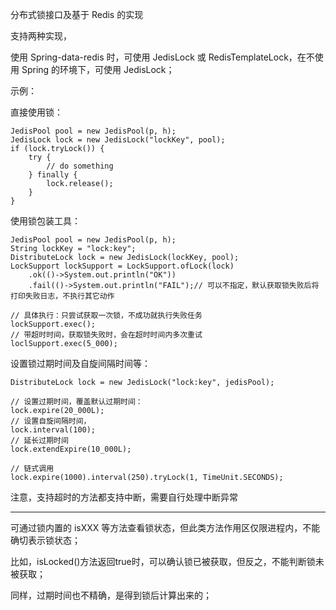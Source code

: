 分布式锁接口及基于 Redis 的实现

支持两种实现，

使用 Spring-data-redis 时，可使用 JedisLock 或 RedisTemplateLock，在不使用 Spring 的环境下，可使用 JedisLock；

示例：

直接使用锁：
```
JedisPool pool = new JedisPool(p, h);
JedisLock lock = new JedisLock("lockKey", pool);
if (lock.tryLock()) {
    try {
        // do something
    } finally {
        lock.release();
    }
}
```
使用锁包装工具：
```
JedisPool pool = new JedisPool(p, h);
String lockKey = "lock:key";
DistributeLock lock = new JedisLock(lockKey, pool);
LockSupport lockSupport = LockSupport.ofLock(lock)
    .ok(()->System.out.println("OK"))
    .fail(()->System.out.println("FAIL");// 可以不指定，默认获取锁失败后将打印失败日志，不执行其它动作

// 具体执行：只尝试获取一次锁，不成功就执行失败任务
lockSupport.exec();
// 带超时时间，获取锁失败时，会在超时时间内多次重试
loclSupport.exec(5_000);
```
设置锁过期时间及自旋间隔时间等：
```
DistributeLock lock = new JedisLock("lock:key", jedisPool);

// 设置过期时间，覆盖默认过期时间：
lock.expire(20_000L);
// 设置自旋间隔时间，
lock.interval(100);
// 延长过期时间
lock.extendExpire(10_000L);

// 链式调用
lock.expire(1000).interval(250).tryLock(1, TimeUnit.SECONDS);
```

注意，支持超时的方法都支持中断，需要自行处理中断异常

***
可通过锁内置的 isXXX 等方法查看锁状态，但此类方法作用区仅限进程内，不能确切表示锁状态；

比如，isLocked()方法返回true时，可以确认锁已被获取，但反之，不能判断锁未被获取；

同样，过期时间也不精确，是得到锁后计算出来的；